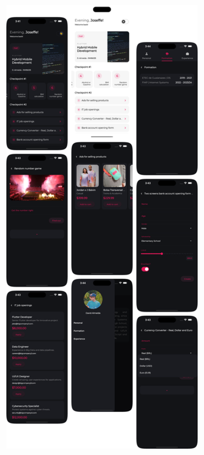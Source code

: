 <h1 align="center">
  <img alt="App grid" title="Flutter Apps" src=".github/grid.png" width="600px" />
</h1>
